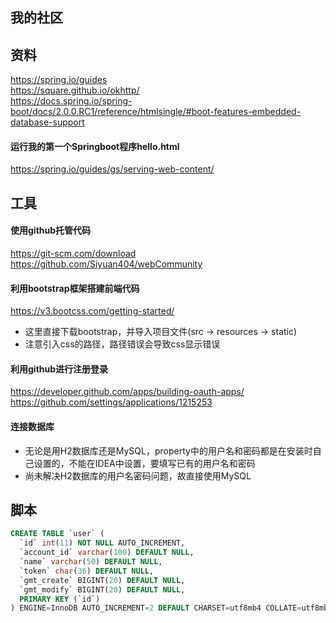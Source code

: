 ## 我的社区

## 资料
https://spring.io/guides  
https://square.github.io/okhttp/  
https://docs.spring.io/spring-boot/docs/2.0.0.RC1/reference/htmlsingle/#boot-features-embedded-database-support

#### 运行我的第一个Springboot程序hello.html
https://spring.io/guides/gs/serving-web-content/

## 工具

#### 使用github托管代码
https://git-scm.com/download  
https://github.com/Siyuan404/webCommunity

#### 利用bootstrap框架搭建前端代码
https://v3.bootcss.com/getting-started/  
* 这里直接下载bootstrap，并导入项目文件(src -> resources -> static)  
* 注意引入css的路径，路径错误会导致css显示错误

#### 利用github进行注册登录
https://developer.github.com/apps/building-oauth-apps/  
https://github.com/settings/applications/1215253

#### 连接数据库
* 无论是用H2数据库还是MySQL，property中的用户名和密码都是在安装时自己设置的，不能在IDEA中设置，要填写已有的用户名和密码
* 尚未解决H2数据库的用户名密码问题，故直接使用MySQL

## 脚本
```sql
CREATE TABLE `user` (
  `id` int(11) NOT NULL AUTO_INCREMENT,
  `account_id` varchar(100) DEFAULT NULL,
  `name` varchar(50) DEFAULT NULL,
  `token` char(36) DEFAULT NULL,
  `gmt_create` BIGINT(20) DEFAULT NULL,
  `gmt_modify` BIGINT(20) DEFAULT NULL,
  PRIMARY KEY (`id`)
) ENGINE=InnoDB AUTO_INCREMENT=2 DEFAULT CHARSET=utf8mb4 COLLATE=utf8mb4_0900_ai_ci
```